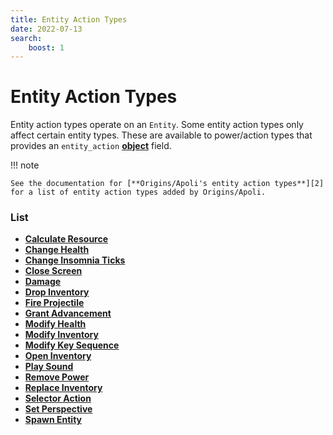 ```yaml
---
title: Entity Action Types
date: 2022-07-13
search:
    boost: 1
---
```


#   Entity Action Types

Entity action types operate on an `Entity`. Some entity action types only affect certain entity types. These are available to power/action types that provides an `entity_action` [**object**][1] field.

!!! note

    See the documentation for [**Origins/Apoli's entity action types**][2] for a list of entity action types added by Origins/Apoli.


### List

* [**Calculate Resource**](entity_action_types/calculate_resource.md)
* [**Change Health**](entity_action_types/change_health.md)
* [**Change Insomnia Ticks**](entity_action_types/change_insomnia_ticks.md)
* [**Close Screen**](entity_action_types/close_screen.md)
* [**Damage**](entity_action_types/damage.md)
* [**Drop Inventory**](entity_action_types/drop_inventory.md)
* [**Fire Projectile**](entity_action_types/fire_projectile.md)
* [**Grant Advancement**](entity_action_types/grant_advancement.md)
* [**Modify Health**](entity_action_types/modify_health.md)
* [**Modify Inventory**](entity_action_types/modify_inventory.md)
* [**Modify Key Sequence**](entity_action_types/modify_key_sequence.md)
* [**Open Inventory**](entity_action_types/open_inventory.md)
* [**Play Sound**](entity_action_types/play_sound.md)
* [**Remove Power**](entity_action_types/remove_power.md)
* [**Replace Inventory**](entity_action_types/replace_inventory.md)
* [**Selector Action**](entity_action_types/selector_action.md)
* [**Set Perspective**](entity_action_types/set_perspective.md)
* [**Spawn Entity**](entity_action_types/spawn_entity.md)



[1]: https://origins.readthedocs.io/en/latest/types/data_types/object
[2]: https://origins.readthedocs.io/en/latest/types/entity_action_types
